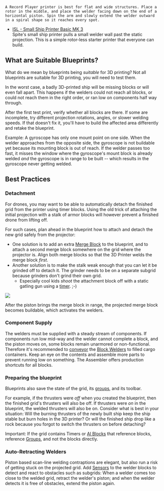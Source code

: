     A Record Player printer is best for flat and wide structures. Place a rotor in the middle, and place the welder facing down on the end of a horizontal piston. Spin the arm and slowly extend the welder outward in a spiral shape so it reaches every spot.
*   [ISL - Small Ship Printer Basic MK 3](https://steamcommunity.com/sharedfiles/filedetails/?id=1967085548)  
    Spite's small ship printer pulls a small welder wall past the static projection. This is a simple rotor-less starter printer that everyone can build.

## What are Suitable Blueprints?

What do we mean by blueprints being _suitable_ for 3D printing? Not all blueprints are suitable for 3D printing, you will need to test them.

In the worst case, a badly 3D-printed ship will be missing blocks or will even fall apart. This happens if the welders could not reach all blocks, or could not reach them in the right order, or ran low on components half way through.

After the first test print, verify whether all blocks are there. If some are incomplete, try different projection rotations, angles, or slower welding speeds. If that doesn't fix it, you'll have to build the affected area differently and retake the blueprint.

Example: A gyroscope has only one mount point on one side. When the welder approaches from the opposite side, the gyroscope is not buildable yet because its mounting block is out of reach. If the welder passes too fast, it misses the window where the gyroscope's mount block is already welded _and_ the gyroscope is in range to be built -- which results in the gyroscope never getting welded.

## Best Practices

### Detachment

For drones, you may want to be able to automatically detach the finished grid from the printer using timer blocks. Using the old trick of attaching the initial projection with a stalk of armor blocks will however prevent a finished drone from lifting off.

For such cases, plan ahead in the blueprint how to attach and detach the new grid safely from the projector:

*   One solution is to add an extra [Merge Block](https://spaceengineers.wiki.gg/wiki/Merge_Block "Merge Block") to the blueprint, and to attach a second merge block somewhere on the grid where the projector is. Align both merge blocks so that the 3D Printer welds the merge block _first_.
*   Another solution is to make the stalk weak enough that you can let it be grinded off to detach it. The grinder needs to be on a separate subgrid because grinders don't grind their own grid.
    *   Especially cool kids _shoot_ the attachment block off with a static gatling gun using a [timer](https://spaceengineers.wiki.gg/wiki/Timer_Block "Timer Block"). ;-)

[![](https://spaceengineers.wiki.gg/images/thumb/8/88/Projector-merge-block-welder-3d-printer.gif/320px-Projector-merge-block-welder-3d-printer.gif?9c1fa3)](https://spaceengineers.wiki.gg/wiki/File:Projector-merge-block-welder-3d-printer.gif)

After the piston brings the merge block in range, the projected merge block becomes buildable, which activates the welders.

### Component Supply

The welders must be supplied with a steady stream of components. If components run low mid-way and the welder cannot complete a block, and the piston moves on, some blocks remain unarmored or non-functional. Therefore it's recommended to [conveyor](https://spaceengineers.wiki.gg/wiki/Conveyor_system "Conveyor system") the [Block Welders](https://spaceengineers.wiki.gg/wiki/Welder_Block "Welder Block") to filled cargo containers. Keep an eye on the contents and assemble more parts to prevent running low on something. The Assembler offers production shortcuts for all blocks.

### Preparing the blueprint

Blueprints also save the state of the grid, its [groups](https://spaceengineers.wiki.gg/wiki/Groups "Groups"), and its toolbar.

For example, if the thrusters were _off_ when you created the blueprint, then the finished grid's thrusters will also be off. If thrusters were _on_ in the blueprint, the welded thrusters will also be on. Consider what is best in your situation: Will the burning thrusters of the newly built ship keep the ship stable but burn holes in the 3D printer? Or will the finished ship drop like a rock because you forgot to switch the thrusters on before detaching?

Important: If the grid contains Timers or [AI Blocks](https://spaceengineers.wiki.gg/wiki/Artificial_Intelligence "Artificial Intelligence") that reference blocks, reference [Groups](https://spaceengineers.wiki.gg/wiki/Groups "Groups"), and not the blocks directly.

### Auto-Retracting Welders

Piston based scan-line welding contraptions are elegant, but also run a risk of getting stuck on the projected grid. Add [Sensors](https://spaceengineers.wiki.gg/wiki/Sensor "Sensor") to the welder blocks to detect and react to obstacles such as subgrids: When a welder comes too close to the welded grid, retract the welder's piston; and when the welder detects it is free of obstacles, extend the piston again.